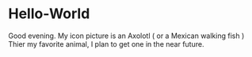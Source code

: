 # Hello-World
 Good evening.
 My icon picture is an Axolotl ( or a Mexican walking fish )
 Thier my favorite animal, I plan to get one in the near future.
